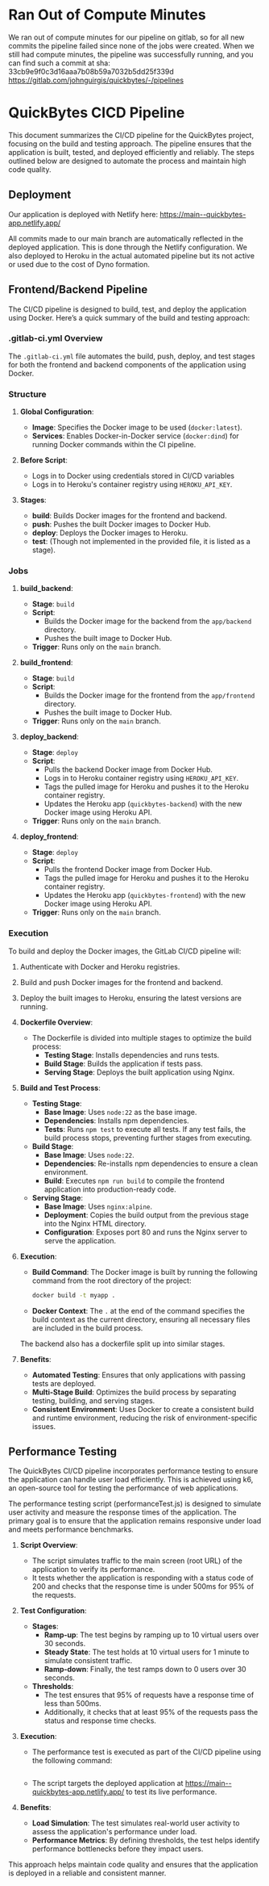 # Ran Out of Compute Minutes


We ran out of compute minutes for our pipeline on gitlab, so for all new commits the pipeline failed since none of the jobs were created. When we still had compute minutes, the pipeline was successfully running, and you can find such a commit at sha: 33cb9e9f0c3d16aaa7b08b59a7032b5dd25f339d
https://gitlab.com/johnguirgis/quickbytes/-/pipelines

# QuickBytes CICD Pipeline


This document summarizes the CI/CD pipeline for the QuickBytes project, focusing on the build and testing approach. The pipeline ensures that the application is built, tested, and deployed efficiently and reliably. The steps outlined below are designed to automate the process and maintain high code quality.


## Deployment


Our application is deployed with Netlify here: https://main--quickbytes-app.netlify.app/


All commits made to our main branch are automatically reflected in the deployed application. This is done through the Netlify configuration. We also deployed to Heroku in the actual automated pipeline but its not active or used due to the cost of Dyno formation.


## Frontend/Backend Pipeline


The CI/CD pipeline is designed to build, test, and deploy the application using Docker. Here’s a quick summary of the build and testing approach:


### .gitlab-ci.yml Overview


The `.gitlab-ci.yml` file  automates the build, push, deploy, and test stages for both the frontend and backend components of the application using Docker. 


### Structure


1.  **Global Configuration**:
    
    -   **Image**: Specifies the Docker image to be used (`docker:latest`).
    -   **Services**: Enables Docker-in-Docker service (`docker:dind`) for running Docker commands within the CI pipeline.
2.  **Before Script**:
    
    -   Logs in to Docker using credentials stored in CI/CD variables 
    -   Logs in to Heroku's container registry using `HEROKU_API_KEY`.
    
3.  **Stages**:
    
    -   **build**: Builds Docker images for the frontend and backend.
    -   **push**: Pushes the built Docker images to Docker Hub.
    -   **deploy**: Deploys the Docker images to Heroku.
    -   **test**: (Though not implemented in the provided file, it is listed as a stage).


### Jobs


1.  **build_backend**:
    
    -   **Stage**: `build`
    -   **Script**:
        -   Builds the Docker image for the backend from the `app/backend` directory.
        -   Pushes the built image to Docker Hub.
    -   **Trigger**: Runs only on the `main` branch.
2.  **build_frontend**:
    
    -   **Stage**: `build`
    -   **Script**:
        -   Builds the Docker image for the frontend from the `app/frontend` directory.
        -   Pushes the built image to Docker Hub.
    -   **Trigger**: Runs only on the `main` branch.
3.  **deploy_backend**:
    
    -   **Stage**: `deploy`
    -   **Script**:
        -   Pulls the backend Docker image from Docker Hub.
        -   Logs in to Heroku container registry using `HEROKU_API_KEY`.
        -   Tags the pulled image for Heroku and pushes it to the Heroku container registry.
        -   Updates the Heroku app (`quickbytes-backend`) with the new Docker image using Heroku API.
    -   **Trigger**: Runs only on the `main` branch.
4.  **deploy_frontend**:
    
    -   **Stage**: `deploy`
    -   **Script**:
        -   Pulls the frontend Docker image from Docker Hub.
        -   Tags the pulled image for Heroku and pushes it to the Heroku container registry.
        -   Updates the Heroku app (`quickbytes-frontend`) with the new Docker image using Heroku API.
    -   **Trigger**: Runs only on the `main` branch.


### Execution


To build and deploy the Docker images, the GitLab CI/CD pipeline will:


1.  Authenticate with Docker and Heroku registries.
2.  Build and push Docker images for the frontend and backend.
3.  Deploy the built images to Heroku, ensuring the latest versions are running.




1. **Dockerfile Overview**:
   - The Dockerfile is divided into multiple stages to optimize the build process:
     - **Testing Stage**: Installs dependencies and runs tests.
     - **Build Stage**: Builds the application if tests pass.
     - **Serving Stage**: Deploys the built application using Nginx.


2. **Build and Test Process**:
   - **Testing Stage**:
     - **Base Image**: Uses `node:22` as the base image.
     - **Dependencies**: Installs npm dependencies.
     - **Tests**: Runs `npm test` to execute all tests. If any test fails, the build process stops, preventing further stages from executing.
   - **Build Stage**:
     - **Base Image**: Uses `node:22`.
     - **Dependencies**: Re-installs npm dependencies to ensure a clean environment.
     - **Build**: Executes `npm run build` to compile the frontend application into production-ready code.
   - **Serving Stage**:
     - **Base Image**: Uses `nginx:alpine`.
     - **Deployment**: Copies the build output from the previous stage into the Nginx HTML directory.
     - **Configuration**: Exposes port 80 and runs the Nginx server to serve the application.


3. **Execution**:
   - **Build Command**: The Docker image is built by running the following command from the root directory of the project:
     ```bash
     docker build -t myapp .
     ```
   - **Docker Context**: The `.` at the end of the command specifies the build context as the current directory, ensuring all necessary files are included in the build process.


   The backend also has a dockerfile split up into similar stages.






4. **Benefits**:
   - **Automated Testing**: Ensures that only applications with passing tests are deployed.
   - **Multi-Stage Build**: Optimizes the build process by separating testing, building, and serving stages.
   - **Consistent Environment**: Uses Docker to create a consistent build and runtime environment, reducing the risk of environment-specific issues.


## Performance Testing

The QuickBytes CI/CD pipeline incorporates performance testing to ensure the application can handle user load efficiently. This is achieved using k6, an open-source tool for testing the performance of web applications.

The performance testing script (performanceTest.js) is designed to simulate user activity and measure the response times of the application. The primary goal is to ensure that the application remains responsive under load and meets performance benchmarks.

1. **Script Overview**:
   - The script simulates traffic to the main screen (root URL) of the application to verify its performance.
   - It tests whether the application is responding with a status code of 200 and checks that the response time is under 500ms for 95% of the requests.

2. **Test Configuration**:
   - **Stages**:
     - **Ramp-up**: The test begins by ramping up to 10 virtual users over 30 seconds.
     - **Steady State**: The test holds at 10 virtual users for 1 minute to simulate consistent traffic.
     - **Ramp-down**: Finally, the test ramps down to 0 users over 30 seconds.
   - **Thresholds**:
     - The test ensures that 95% of requests have a response time of less than 500ms.
     - Additionally, it checks that at least 95% of the requests pass the status and response time checks.

3. **Execution**:
   - The performance test is executed as part of the CI/CD pipeline using the following command:
     ```k6 run performanceTest.js
     ```
   - The script targets the deployed application at https://main--quickbytes-app.netlify.app/ to test its live performance.

4. **Benefits**:
   - **Load Simulation**: The test simulates real-world user activity to assess the application's performance under load.
   - **Performance Metrics**: By defining thresholds, the test helps identify performance bottlenecks before they impact users.



This approach helps maintain code quality and ensures that the application is deployed in a reliable and consistent manner.
